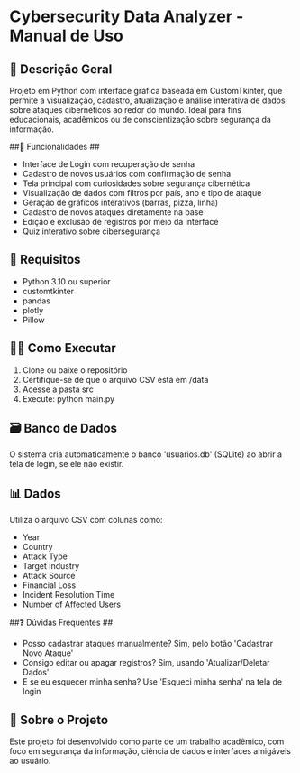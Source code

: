 # Cybersecurity Data Analyzer - Manual de Uso #

## 🔐 Descrição Geral ##

Projeto em Python com interface gráfica baseada em CustomTkinter, que permite a visualização, cadastro, atualização e análise interativa de dados sobre ataques cibernéticos ao redor do mundo. Ideal para fins educacionais, acadêmicos ou de conscientização sobre segurança da informação.

##🚀 Funcionalidades ##

* Interface de Login com recuperação de senha
* Cadastro de novos usuários com confirmação de senha
* Tela principal com curiosidades sobre segurança cibernética
* Visualização de dados com filtros por país, ano e tipo de ataque
* Geração de gráficos interativos (barras, pizza, linha)
* Cadastro de novos ataques diretamente na base
* Edição e exclusão de registros por meio da interface
* Quiz interativo sobre cibersegurança

## 🧰 Requisitos ##

* Python 3.10 ou superior
* customtkinter
* pandas
* plotly
* Pillow

## 🧑‍💻 Como Executar ##

1. Clone ou baixe o repositório
2. Certifique-se de que o arquivo CSV está em /data
3. Acesse a pasta src
4. Execute: python main.py

## 🗃️ Banco de Dados ##

O sistema cria automaticamente o banco 'usuarios.db' (SQLite) ao abrir a tela de login, se ele não existir.

## 📊 Dados ##

Utiliza o arquivo CSV com colunas como:
- Year
- Country
- Attack Type
- Target Industry
- Attack Source
- Financial Loss
- Incident Resolution Time
- Number of Affected Users

##❓ Dúvidas Frequentes ##

* Posso cadastrar ataques manualmente? Sim, pelo botão 'Cadastrar Novo Ataque'
* Consigo editar ou apagar registros? Sim, usando 'Atualizar/Deletar Dados'
* E se eu esquecer minha senha? Use 'Esqueci minha senha' na tela de login

## 🧠 Sobre o Projeto ##

Este projeto foi desenvolvido como parte de um trabalho acadêmico, com foco em segurança da informação, ciência de dados e interfaces amigáveis ao usuário.
